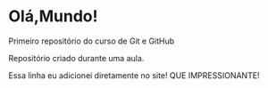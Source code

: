 # Olá,Mundo!

Primeiro repositório do curso de Git e GitHub

Repositório criado durante uma aula.

Essa linha eu adicionei diretamente no site! QUE IMPRESSIONANTE!
